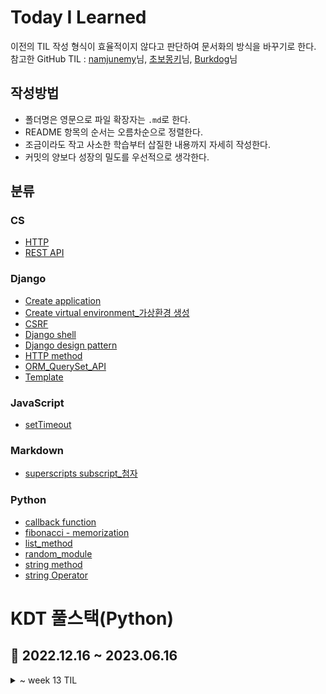 # Today I Learned

이전의 TIL 작성 형식이 효율적이지 않다고 판단하여 문서화의 방식을 바꾸기로 한다.\
참고한 GitHub TIL : [namjunemy](https://github.com/namjunemy/TIL/blob/master/README.md)님, [초보몽키](https://wayhome25.github.io/)님, [Burkdog](https://github.com/ksu3101/TIL)님

## 작성방법

- 폴더명은 영문으로 파일 확장자는 `.md`로 한다.
- README 항목의 순서는 오름차순으로 정렬한다.
- 조금이라도 작고 사소한 학습부터 삽질한 내용까지 자세히 작성한다.
- 커밋의 양보다 성장의 밀도를 우선적으로 생각한다.

## 분류

### CS

- [HTTP](/CS/HTTP.md)
- [REST API](/CS/REST_API.md)

### Django

- [Create application](/Django/Create_application.md)
- [Create virtual environment\_가상환경 생성](/Django/Create_virtual_environment.md)
- [CSRF](/Django/CSRF.md)
- [Django shell](/Django/DjangoShell.md)
- [Django design pattern](/Django/Django_design_pattern.md)
- [HTTP method](/Django/HTTP_request_method.md)
- [ORM_QuerySet_API](/Django/ORM_QuerySet_API.md)
- [Template](/Django/Template.md)

### JavaScript

- [setTimeout](/JavaScript/setTimeout.md)

### Markdown

- [superscripts subscript\_첨자](/Markdown/Markdown_superscripts_subscripts.md)

### Python

- [callback function](/Python/fibonacci_memoization.md)
- [fibonacci - memorization](/Python/fibonacci_memoization.md)
- [list_method](/Python/list_method.md)
- [random_module](/Python/random_module.md)
- [string method](/Python/string_method.md)
- [string Operator](/Python/string_operator.md)


# KDT 풀스택(Python) 
## 📆 2022.12.16 ~ 2023.06.16

<details markdown="1">
<summary>~ week 13 TIL</summary>

### Django

<details markdown="1">
    <summary>week 13</summary>

03.20 ~ 03.26 [week13](/KDT/week13/README.md)

[01 - 가상환경 설정 루틴](/%08Django/%EA%B0%9C%EB%B0%9C%20%ED%99%98%EA%B2%BD%20%EC%84%A4%EC%A0%95%20%EA%B0%80%EC%9D%B4%EB%93%9C.md)

</details>

### Web

<details markdown="1">
    <summary>week 12</summary>

03.13 ~ 03.19 [week12](/KDT/week12/README.md)

07 - Controlling event\
06 - Array\
05 - Object\
04 - Functions\
03 - Basic syntax of JavaScript\
02 - JavaScript and DOM\
01 - History of JavaScript

</details>

<details markdown="1">
    <summary>week 11</summary>

03.06 ~ 03.12 [week11](/KDT/week11/README.md)

99 - UX & UI\
09 - Grid system for Responsive web\
08 - Fundamentals of Grid system\
07 - Fundamentals of Bootstrap

</details>

<details markdown="1">
    <summary>week 10</summary>

02.27 ~ 03.05 [week10](/KDT/week10/README.md)

웹 프로젝트 02 - 플렉스 레이아웃
[click](/KDT/week10/03.03/%EC%9B%B9%20%ED%94%84%EB%A1%9C%EC%A0%9D%ED%8A%B8%2002%20-%20%ED%94%8C%EB%A0%89%EC%8A%A4%20%EB%A0%88%EC%9D%B4%EC%95%84%EC%9B%83/)

06 - Semantic Web\
05 - Flexible box for CSS layout\
04 - Floating for CSS layout\
03 - Positioning for CSS layout

</details>

### Database

<details markdown="1">
    <summary>week 9</summary>
    
02.20 ~ 02.26 [week9](/KDT/week9/README.md)

웹 프로젝트 01 - 프로필 카드 [click](/KDT/week9/02.24/HTMLproject/)

02 - CSS Box model\
01 - HTML, CSS 기초

09 Advanced 01, 02

</details>

<details markdown="1">
    <summary>week 8</summary>
    
02.13 ~ 02.19 [week8 Folder](/KDT/week8/README.md)

08 Nested queries\
07 Multitable queries\
06 Modifyingdata\
05 Managing Tables\
04 Grouping data\
03 Filtering data

</details>

### Python

<details markdown="1">
    <summary>week 7</summary>

02.06 ~ 02.12 [week7](/KDT/week7/README.md)

02 Sorting data\
01 Querying data

- 관계형 데이터베이스
- 데이터베이스 기초

11 구현\
12 [DFS](/KDT/week7/DFS.md)

</details>

<details markdown="1">
    <summary>week 6</summary>

01.30 ~ 02.05 [week6](/KDT/week6/README.md)

09 [그래프](/KDT/week6/graph.md)\
08 [완전탐색](/KDT/week6/Brute-force.py)

07 이차원 리스트

</details>

<details markdown="1">
    <summary>week 5</summary>

01.26 ~ 27 [week5](/KDT/week5/)

06 힙, 셋 (Heap, Set)\
05 스택, 큐 (Stack, Queue)

</details>

<details markdown="1">
    <summary>week 4</summary>

01.16 ~ 20 [week4](/KDT/week4/)

04 딕셔너리, 해시 (Dictionary)\
03 문자열(String)\
02 시간복잡도, 빅오 표기법(Big-O)

02 기본입출력\
01 코딩테스트

</details>

<details markdown="1">
    <summary>week 3 </summary>

01.09 ~ 13 [week3](/KDT/week3/)

- [메서드(methods)](/TIL/KDT/week3/Day11/)
- [사용자 정의 함수(definition)](/TIL/KDT/week3/Day12/), 범위(Scope)
- [사용자 정의 클래스(class)](/TIL/KDT/week3/Day13/), 인스턴스(instance)
- 파이썬 응용 심화, [모의 코딩테스트(SWEA)](https://github.com/doll2gom/EXAM-01)
- [프로젝트 과제](https://github.com/doll2gom/PJT-02)

</details>

<details markdown="1">
    <summary>week 2</summary>

23.01.02 ~ 06 [week2](/KDT/week2/)

- [python\_기초(basic)](/TIL/KDT/week2/python/python_basic.md)
- python\_제어문(control statement)
- 함수(function), if, [for](/TIL/KDT/week2/for/)
- 딕셔너리(dictionary), 모듈(module), 예외처리(error)
- json
- [실습 프로젝트](https://github.com/doll2gom/PJT-01)

</details>

### Git & GitHub

<details markdown="1">
    <summary>week 1</summary>

22.12.26 ~ 28 [week1](/KDT/week1/README.md)

- [Git\_기초(basic)](/TIL/KDT/week1/Git/)
- [GitHub](/TIL/KDT/week1/Git_GitHub/)
- [branch](/TIL/KDT/week1/branch)
- [pull request](https://github.com/doll2gom/2nd-start)
- 특강01

</details>

</details>
